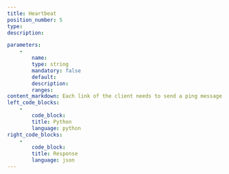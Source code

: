 ```yaml
---
title: Heartbeat
position_number: 5
type:
description: 

parameters:
    -
        name:
        type: string
        mandatory: false
        default:
        description:
        ranges:
content_markdown: Each link of the client needs to send a ping message periodically, and the server will reply to the pong message. If the server does not receive a ping message from the client within 1 minute, it will actively disconnect the link.
left_code_blocks:
    -
        code_block:
        title: Python
        language: python
right_code_blocks:
    -
        code_block:
        title: Response
        language: json
---
```


